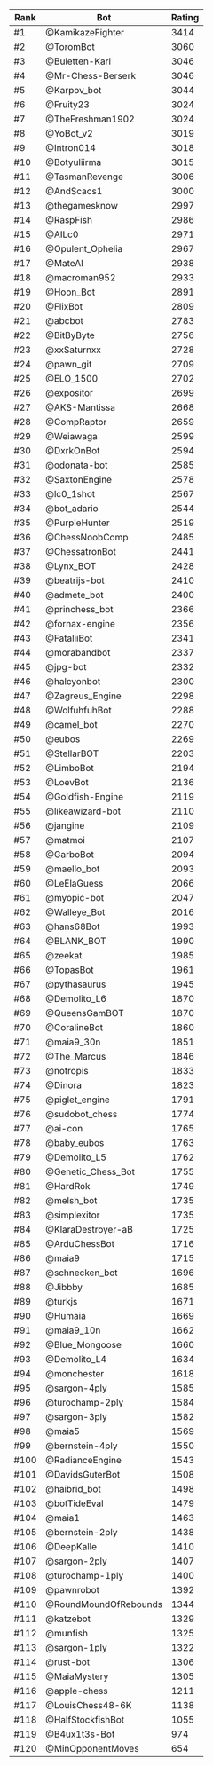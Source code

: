 Rank|Bot|Rating
---|---|---
#1|@KamikazeFighter|3414
#2|@ToromBot|3060
#3|@Buletten-Karl|3046
#4|@Mr-Chess-Berserk|3046
#5|@Karpov_bot|3044
#6|@Fruity23|3024
#7|@TheFreshman1902|3024
#8|@YoBot_v2|3019
#9|@Intron014|3018
#10|@Botyuliirma|3015
#11|@TasmanRevenge|3006
#12|@AndScacs1|3000
#13|@thegamesknow|2997
#14|@RaspFish|2986
#15|@AILc0|2971
#16|@Opulent_Ophelia|2967
#17|@MateAI|2938
#18|@macroman952|2933
#19|@Hoon_Bot|2891
#20|@FlixBot|2809
#21|@abcbot|2783
#22|@BitByByte|2756
#23|@xxSaturnxx|2728
#24|@pawn_git|2709
#25|@ELO_1500|2702
#26|@expositor|2699
#27|@AKS-Mantissa|2668
#28|@CompRaptor|2659
#29|@Weiawaga|2599
#30|@DxrkOnBot|2594
#31|@odonata-bot|2585
#32|@SaxtonEngine|2578
#33|@lc0_1shot|2567
#34|@bot_adario|2544
#35|@PurpleHunter|2519
#36|@ChessNoobComp|2485
#37|@ChessatronBot|2441
#38|@Lynx_BOT|2428
#39|@beatrijs-bot|2410
#40|@admete_bot|2400
#41|@princhess_bot|2366
#42|@fornax-engine|2356
#43|@FataliiBot|2341
#44|@morabandbot|2337
#45|@jpg-bot|2332
#46|@halcyonbot|2300
#47|@Zagreus_Engine|2298
#48|@WolfuhfuhBot|2288
#49|@camel_bot|2270
#50|@eubos|2269
#51|@StellarBOT|2203
#52|@LimboBot|2194
#53|@LoevBot|2136
#54|@Goldfish-Engine|2119
#55|@likeawizard-bot|2110
#56|@jangine|2109
#57|@matmoi|2107
#58|@GarboBot|2094
#59|@maello_bot|2093
#60|@LeElaGuess|2066
#61|@myopic-bot|2047
#62|@Walleye_Bot|2016
#63|@hans68Bot|1993
#64|@BLANK_BOT|1990
#65|@zeekat|1985
#66|@TopasBot|1961
#67|@pythasaurus|1945
#68|@Demolito_L6|1870
#69|@QueensGamBOT|1870
#70|@CoralineBot|1860
#71|@maia9_30n|1851
#72|@The_Marcus|1846
#73|@notropis|1833
#74|@Dinora|1823
#75|@piglet_engine|1791
#76|@sudobot_chess|1774
#77|@ai-con|1765
#78|@baby_eubos|1763
#79|@Demolito_L5|1762
#80|@Genetic_Chess_Bot|1755
#81|@HardRok|1749
#82|@melsh_bot|1735
#83|@simplexitor|1735
#84|@KlaraDestroyer-aB|1725
#85|@ArduChessBot|1716
#86|@maia9|1715
#87|@schnecken_bot|1696
#88|@Jibbby|1685
#89|@turkjs|1671
#90|@Humaia|1669
#91|@maia9_10n|1662
#92|@Blue_Mongoose|1660
#93|@Demolito_L4|1634
#94|@monchester|1618
#95|@sargon-4ply|1585
#96|@turochamp-2ply|1584
#97|@sargon-3ply|1582
#98|@maia5|1569
#99|@bernstein-4ply|1550
#100|@RadianceEngine|1543
#101|@DavidsGuterBot|1508
#102|@haibrid_bot|1498
#103|@botTideEval|1479
#104|@maia1|1463
#105|@bernstein-2ply|1438
#106|@DeepKalle|1410
#107|@sargon-2ply|1407
#108|@turochamp-1ply|1400
#109|@pawnrobot|1392
#110|@RoundMoundOfRebounds|1344
#111|@katzebot|1329
#112|@munfish|1325
#113|@sargon-1ply|1322
#114|@rust-bot|1306
#115|@MaiaMystery|1305
#116|@apple-chess|1211
#117|@LouisChess48-6K|1138
#118|@HalfStockfishBot|1055
#119|@B4ux1t3s-Bot|974
#120|@MinOpponentMoves|654
